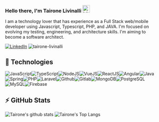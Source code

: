 ### Hello there, I'm Tairone Livinalli <img src="https://user-images.githubusercontent.com/1303154/88677602-1635ba80-d120-11ea-84d8-d263ba5fc3c0.gif" width="24px" alt="hi">

I am a technology lover that has experience as a Full Stack web/mobile developer using Javascript, Typescript, PHP, and JAVA.
I'm focused on evolving my testing, engineering, and architecture skills.
I'm aiming to become a software architect.

<!--linkedin tag-->
[![LinkedIn](https://img.shields.io/badge/LinkedIn-%230077B5.svg?&style=flat-square&logo=linkedin&logoColor=white)](https://linkedin.com/in/tairone-livinalli) <img src="https://komarev.com/ghpvc/?username=tairone-livinalli&color=brightgreen" alt="tairone-livinalli" />

## :wrench: Technologies

![JavaScript](https://img.icons8.com/color/30/javascript.png)![TypeScript](https://img.icons8.com/color/30/typescript.png)![NodeJS](https://img.icons8.com/color/30/nodejs.png)![VueJS](https://img.icons8.com/color/30/vue-js.png)![ReactJS](https://img.icons8.com/color/30/react-native.png)![Angular](https://img.icons8.com/color/30/angularjs.png)![Java](https://img.icons8.com/color/30/java.png)![Spring](https://img.icons8.com/color/30/000000/spring-logo.png)![PHP](https://img.icons8.com/officel/30/000000/php-logo.png)![Laravel](https://img.icons8.com/fluent/30/000000/laravel.png)![Github](https://img.icons8.com/material-outlined/30/github.png)![Gitlab](https://img.icons8.com/color/30/gitlab.png)![MongoDB](https://img.icons8.com/color/30/000000/mongodb.png)![PostgreSQL](https://img.icons8.com/color/30/000000/postgreesql.png)![MySQL](https://img.icons8.com/color/30/000000/mysql-logo.png)![Firebase](https://img.icons8.com/color/30/000000/firebase.png)

## :zap: GitHub Stats
![Tairone's github stats](https://github-readme-stats.vercel.app/api?username=tairone-livinalli&count_private=true&show_icons=true&theme=onedark) ![Tairone's Top Langs](https://github-readme-stats.vercel.app/api/top-langs/?username=tairone-livinalli&layout=compact&hide=css,html&theme=onedark&langs_count=5)
